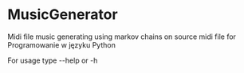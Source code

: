 # MusicGenerator
Midi file music generating using markov chains on source midi file  for Programowanie w języku Python

For usage type --help or -h
